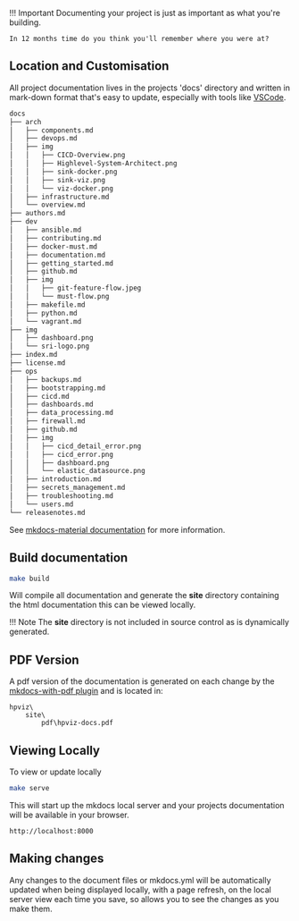 
!!! Important
    Documenting your project is just as important as what you're building.

    In 12 months time do you think you'll remember where you were at?

## Location and Customisation
All project documentation lives in the projects 'docs' directory and written in mark-down format that's easy to update, especially with tools like [VSCode](https://code.visualstudio.com/).

``` bash
docs
├── arch
│   ├── components.md
│   ├── devops.md
│   ├── img
│   │   ├── CICD-Overview.png
│   │   ├── Highlevel-System-Architect.png
│   │   ├── sink-docker.png
│   │   ├── sink-viz.png
│   │   └── viz-docker.png
│   ├── infrastructure.md
│   └── overview.md
├── authors.md
├── dev
│   ├── ansible.md
│   ├── contributing.md
│   ├── docker-must.md
│   ├── documentation.md
│   ├── getting_started.md
│   ├── github.md
│   ├── img
│   │   ├── git-feature-flow.jpeg
│   │   └── must-flow.png
│   ├── makefile.md
│   ├── python.md
│   └── vagrant.md
├── img
│   ├── dashboard.png
│   └── sri-logo.png
├── index.md
├── license.md
├── ops
│   ├── backups.md
│   ├── bootstrapping.md
│   ├── cicd.md
│   ├── dashboards.md
│   ├── data_processing.md
│   ├── firewall.md
│   ├── github.md
│   ├── img
│   │   ├── cicd_detail_error.png
│   │   ├── cicd_error.png
│   │   ├── dashboard.png
│   │   └── elastic_datasource.png
│   ├── introduction.md
│   ├── secrets_management.md
│   ├── troubleshooting.md
│   └── users.md
└── releasenotes.md

```

See [mkdocs-material documentation](https://squidfunk.github.io/mkdocs-material/) for more information.

## Build documentation

```bash
make build
```

Will compile all documentation and generate the __site__ directory containing the html documentation this can be viewed locally.

!!! Note
    The __site__ directory is not included in source control as is dynamically generated.

## PDF Version

A pdf version of the documentation is generated on each change by the [mkdocs-with-pdf plugin](https://pypi.org/project/mkdocs-with-pdf/) and is located in:

```
hpviz\
    site\
        pdf\hpviz-docs.pdf
```

## Viewing Locally

To view or update locally

```bash
make serve
```
This will start up the mkdocs local server and your projects documentation will be available in your browser.

`http://localhost:8000`

## Making changes

Any changes to the document files or mkdocs.yml will be automatically updated when being displayed locally, with a page refresh, on the local server view each time you save, so allows you to see the changes as you make them.
